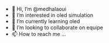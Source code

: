 - 👋 Hi, I’m @medhalaoui
- 👀 I’m interested in oled simulation
- 🌱 I’m currently learning oled
- 💞️ I’m looking to collaborate on equipe
- 📫 How to reach me ...

<!---
medhalaoui/medhalaoui is a ✨ special ✨ repository because its `README.md` (this file) appears on your GitHub profile.
You can click the Preview link to take a look at your changes.
--->
